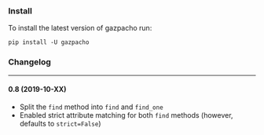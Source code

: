 ### Install

To install the latest version of gazpacho run:

```
pip install -U gazpacho
```



### Changelog

---

#### 0.8 (2019-10-XX)

* Split the `find` method into `find` and `find_one`
* Enabled strict attribute matching for both `find` methods (however, defaults to `strict=False`)


